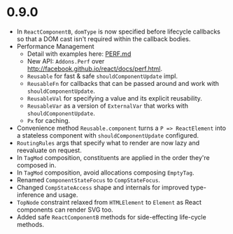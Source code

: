 # 0.9.0

* In `ReactComponentB`, `domType` is now specified before lifecycle callbacks
  so that a DOM cast isn't required within the callback bodies.
* Performance Management
  * Detail with examples here: [PERF.md](https://github.com/japgolly/scalajs-react/blob/master/extra/PERF.md)
  * New API: `Addons.Perf` over http://facebook.github.io/react/docs/perf.html.
  * `Reusable` for fast & safe `shouldComponentUpdate` impl.
  * `ReusableFn` for callbacks that can be passed around and work with `shouldComponentUpdate`.
  * `ReusableVal` for specifying a value and its explicit reusability.
  * `ReusableVar` as a version of `ExternalVar` that works with `shouldComponentUpdate`.
  * `Px` for caching.
* Convenience  method `Reusable.component` turns a `P => ReactElement` into a
  stateless component with `shouldComponentUpdate` configured.
* `RoutingRules` args that specify what to render are now lazy and reevaluate on request.
* In `TagMod` composition, constituents are applied in the order they're composed in.
* In `TagMod` composition, avoid allocations composing `EmptyTag`.
* Renamed `ComponentStateFocus` to `CompStateFocus`.
* Changed `CompStateAccess` shape and internals for improved type-inference and usage.
* `TopNode` constraint relaxed from `HTMLElement` to `Element` as React components can render SVG too.
* Added safe `ReactComponentB` methods for side-effecting life-cycle methods.
